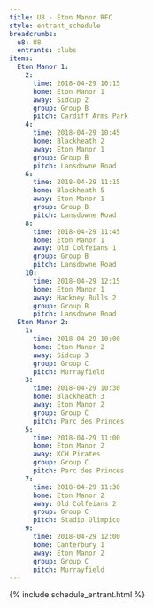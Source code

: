 ```yaml
---
title: U8 - Eton Manor RFC
style: entrant_schedule
breadcrumbs:
  u8: U8
  entrants: clubs
items:
  Eton Manor 1:
    2:
      time: 2018-04-29 10:15
      home: Eton Manor 1
      away: Sidcup 2
      group: Group B
      pitch: Cardiff Arms Park
    4:
      time: 2018-04-29 10:45
      home: Blackheath 2
      away: Eton Manor 1
      group: Group B
      pitch: Lansdowne Road
    6:
      time: 2018-04-29 11:15
      home: Blackheath 5
      away: Eton Manor 1
      group: Group B
      pitch: Lansdowne Road
    8:
      time: 2018-04-29 11:45
      home: Eton Manor 1
      away: Old Colfeians 1
      group: Group B
      pitch: Lansdowne Road
    10:
      time: 2018-04-29 12:15
      home: Eton Manor 1
      away: Hackney Bulls 2
      group: Group B
      pitch: Lansdowne Road
  Eton Manor 2:
    1:
      time: 2018-04-29 10:00
      home: Eton Manor 2
      away: Sidcup 3
      group: Group C
      pitch: Murrayfield
    3:
      time: 2018-04-29 10:30
      home: Blackheath 3
      away: Eton Manor 2
      group: Group C
      pitch: Parc des Princes
    5:
      time: 2018-04-29 11:00
      home: Eton Manor 2
      away: KCH Pirates
      group: Group C
      pitch: Parc des Princes
    7:
      time: 2018-04-29 11:30
      home: Eton Manor 2
      away: Old Colfeians 2
      group: Group C
      pitch: Stadio Olimpico
    9:
      time: 2018-04-29 12:00
      home: Canterbury 1
      away: Eton Manor 2
      group: Group C
      pitch: Murrayfield
---
```


{% include schedule_entrant.html %}
